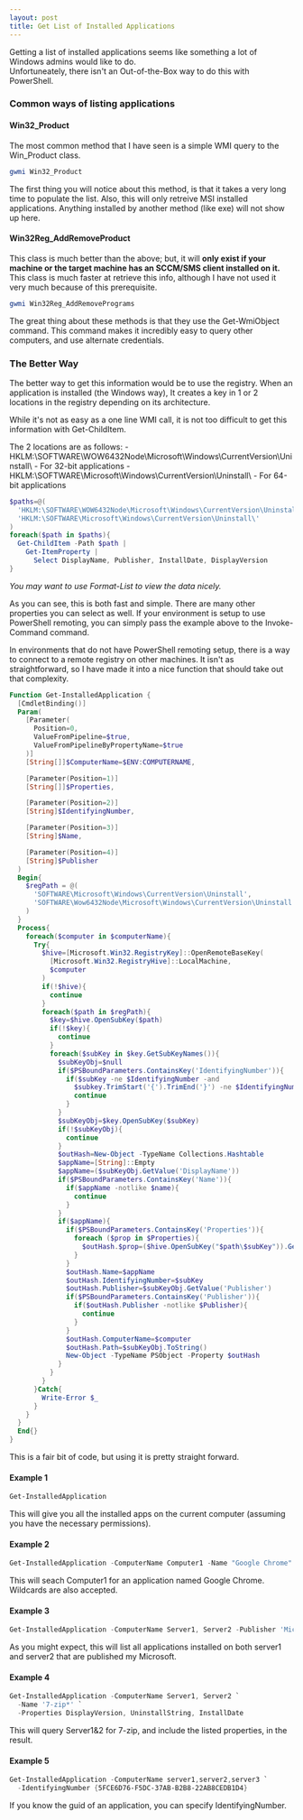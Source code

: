 ```yaml
---
layout: post
title: Get List of Installed Applications
---
```


<p>
  Getting a list of installed applications seems like something 
  a lot of Windows admins would like to do.<br>
  Unfortuneately, there isn't an Out-of-the-Box way to do this with PowerShell.
</p>

### Common ways of listing applications

#### Win32_Product
<p>
  The most common method that I have seen is a simple WMI query to the
  Win_Product class.
</p>

```powershell
gwmi Win32_Product
```

<p>
  The first thing you will notice about this method, 
  is that it takes a very long time to populate the list.
  Also, this will only retreive MSI installed applications.
  Anything installed by another method (like exe) will not show up here.
</p>

#### Win32Reg_AddRemoveProduct
This class is much better than the above; but,
it will **only exist if your machine or the target machine has
an SCCM/SMS client installed on it.**<br>
This class is much faster at retrieve this info, 
although I have not used it very much because of this prerequisite.

```powershell
gwmi Win32Reg_AddRemovePrograms
```

<p>
  The great thing about these methods is that they use the
  Get-WmiObject command.
  This command makes it incredibly easy to query other computers,
  and use alternate credentials.
</p>

### The Better Way
<p>
  The better way to get this information would be to use the registry.
  When an application is installed (the Windows way), 
  It creates a key in 1 or 2 locations in the registry
  depending on its architecture.
</p>

<p>
  While it's not as easy as a one line WMI call, 
  it is not too difficult to get this information with Get-ChildItem.
</p>
The 2 locations are as follows:
- HKLM:\SOFTWARE\WOW6432Node\Microsoft\Windows\CurrentVersion\Uninstall\ 
  - For 32-bit applications
- HKLM:\SOFTWARE\Microsoft\Windows\CurrentVersion\Uninstall\
  - For 64-bit applications

```powershell
$paths=@(
  'HKLM:\SOFTWARE\WOW6432Node\Microsoft\Windows\CurrentVersion\Uninstall\',
  'HKLM:\SOFTWARE\Microsoft\Windows\CurrentVersion\Uninstall\'
)
foreach($path in $paths){
  Get-ChildItem -Path $path | 
    Get-ItemProperty | 
      Select DisplayName, Publisher, InstallDate, DisplayVersion
}
```
*You may want to use Format-List to view the data nicely.*
<br>

<p>
  As you can see, this is both fast and simple.
  There are many other properties you can select as well.
  If your environment is setup to use PowerShell remoting,
  you can simply pass the example above to the Invoke-Command command.
</p>

<p>
  In environments that do not have PowerShell remoting setup,
  there is a way to connect to a remote registry on other machines.
  It isn't as straightforward, so I have made it into a nice function
  that should take out that complexity.
</p>

```powershell
Function Get-InstalledApplication {
  [CmdletBinding()]
  Param(
    [Parameter(
      Position=0,
      ValueFromPipeline=$true,
      ValueFromPipelineByPropertyName=$true
    )]
    [String[]]$ComputerName=$ENV:COMPUTERNAME,

    [Parameter(Position=1)]
    [String[]]$Properties,

    [Parameter(Position=2)]
    [String]$IdentifyingNumber,

    [Parameter(Position=3)]
    [String]$Name,

    [Parameter(Position=4)]
    [String]$Publisher
  )
  Begin{
    $regPath = @(
      'SOFTWARE\Microsoft\Windows\CurrentVersion\Uninstall',
      'SOFTWARE\Wow6432Node\Microsoft\Windows\CurrentVersion\Uninstall'
    )
  }
  Process{
    foreach($computer in $computerName){
      Try{
        $hive=[Microsoft.Win32.RegistryKey]::OpenRemoteBaseKey(
          [Microsoft.Win32.RegistryHive]::LocalMachine, 
          $computer
        )
        if(!$hive){
          continue
        }
        foreach($path in $regPath){
          $key=$hive.OpenSubKey($path)
          if(!$key){
            continue
          }
          foreach($subKey in $key.GetSubKeyNames()){
            $subKeyObj=$null
            if($PSBoundParameters.ContainsKey('IdentifyingNumber')){
              if($subKey -ne $IdentifyingNumber -and 
                $subkey.TrimStart('{').TrimEnd('}') -ne $IdentifyingNumber){
                continue
              }
            }
            $subKeyObj=$key.OpenSubKey($subKey)
            if(!$subKeyObj){
              continue
            }
            $outHash=New-Object -TypeName Collections.Hashtable
            $appName=[String]::Empty
            $appName=($subKeyObj.GetValue('DisplayName'))
            if($PSBoundParameters.ContainsKey('Name')){
              if($appName -notlike $name){
                continue
              }
            }
            if($appName){
              if($PSBoundParameters.ContainsKey('Properties')){
                foreach ($prop in $Properties){
                  $outHash.$prop=($hive.OpenSubKey("$path\$subKey")).GetValue($prop)
                }
              }
              $outHash.Name=$appName
              $outHash.IdentifyingNumber=$subKey
              $outHash.Publisher=$subKeyObj.GetValue('Publisher')
              if($PSBoundParameters.ContainsKey('Publisher')){
                if($outHash.Publisher -notlike $Publisher){
                  continue
                }
              }
              $outHash.ComputerName=$computer
              $outHash.Path=$subKeyObj.ToString()
              New-Object -TypeName PSObject -Property $outHash
            }
          }
        }
      }Catch{
        Write-Error $_
      }
    }
  }
  End{}
}
```

This is a fair bit of code, but using it is pretty straight forward.

#### Example 1
```powershell
Get-InstalledApplication
```
This will give you all the installed apps on the current computer
(assuming you have the necessary permissions).

#### Example 2
```powershell
Get-InstalledApplication -ComputerName Computer1 -Name "Google Chrome"
```
This will seach Computer1 for an application named Google Chrome.
Wildcards are also accepted.

#### Example 3
```powershell
Get-InstalledApplication -ComputerName Server1, Server2 -Publisher 'Microsoft*'
```
As you might expect, this will list all applications installed on both
server1 and server2 that are published my Microsoft.

#### Example 4
```powershell
Get-InstalledApplication -ComputerName Server1, Server2 `
  -Name '7-zip*' `
  -Properties DisplayVersion, UninstallString, InstallDate
```
This will query Server1&2 for 7-zip, and include the listed properties,
in the result.

#### Example 5
```powershell
Get-InstalledApplication -ComputerName server1,server2,server3 `
  -IdentifyingNumber {5FCE6D76-F5DC-37AB-B2B8-22AB8CEDB1D4}
```
If you know the guid of an application, you can specify IdentifyingNumber.
